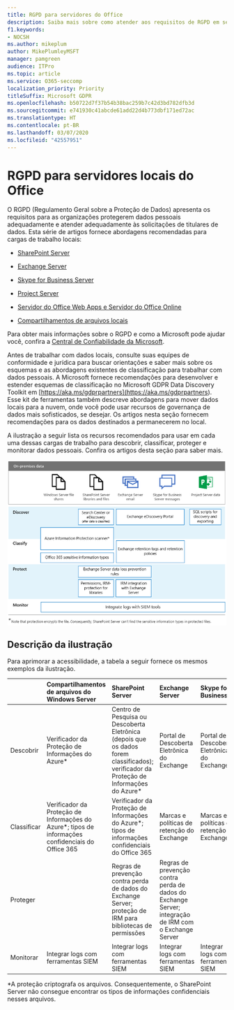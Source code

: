 ```yaml
---
title: RGPD para servidores do Office
description: Saiba mais sobre como atender aos requisitos de RGPD em servidores locais do Office.
f1.keywords:
- NOCSH
ms.author: mikeplum
author: MikePlumleyMSFT
manager: pamgreen
audience: ITPro
ms.topic: article
ms.service: O365-seccomp
localization_priority: Priority
titleSuffix: Microsoft GDPR
ms.openlocfilehash: b50722d7f37b54b38bac259b7c42d3bd782dfb3d
ms.sourcegitcommit: e741930c41abcde61add22d4b773dbf171ed72ac
ms.translationtype: HT
ms.contentlocale: pt-BR
ms.lasthandoff: 03/07/2020
ms.locfileid: "42557951"
---
```

# <a name="gdpr-for-office-on-premises-servers"></a>RGPD para servidores locais do Office

O RGPD (Regulamento Geral sobre a Proteção de Dados) apresenta os requisitos para as organizações protegerem dados pessoais adequadamente e atender adequadamente às solicitações de titulares de dados. Esta série de artigos fornece abordagens recomendadas para cargas de trabalho locais:

-   [SharePoint Server](gdpr-for-sharepoint-server.md)

-   [Exchange Server](gdpr-for-exchange-server.md)

-   [Skype for Business Server](gdpr-for-skype-for-business-server.md)

-   [Project Server](gdpr-for-project-server.md)

-   [Servidor do Office Web Apps e Servidor do Office Online](gdpr-for-office-online-server.md)

-   [Compartilhamentos de arquivos locais](gdpr-for-on-premises-file-shares.md)

Para obter mais informações sobre o RGPD e como a Microsoft pode ajudar você, confira a [Central de Confiabilidade da Microsoft](https://www.microsoft.com/trust-center/privacy/gdpr-overview
).

Antes de trabalhar com dados locais, consulte suas equipes de conformidade e jurídica para buscar orientações e saber mais sobre os esquemas e as abordagens existentes de classificação para trabalhar com dados pessoais. A Microsoft fornece recomendações para desenvolver e estender esquemas de classificação no Microsoft GDPR Data Discovery Toolkit em [https://aka.ms/gdprpartners](<https://aka.ms/gdprpartners>). Esse kit de ferramentas também descreve abordagens para mover dados locais para a nuvem, onde você pode usar recursos de governança de dados mais sofisticados, se desejar. Os artigos nesta seção fornecem recomendações para os dados destinados a permanecerem no local.

A ilustração a seguir lista os recursos recomendados para usar em cada uma dessas cargas de trabalho para descobrir, classificar, proteger e monitorar dados pessoais. Confira os artigos desta seção para saber mais.

![](../media/gdpr-for-office-servers-image1.png)

## <a name="illustration-description"></a>Descrição da ilustração

Para aprimorar a acessibilidade, a tabela a seguir fornece os mesmos exemplos da ilustração.

|             |Compartilhamentos de arquivos do Windows Server|SharePoint Server|Exchange Server|Skype for Business|Project Server|
|:------------|:-------------------------|:----------------|:--------------|:-----------------|:-------------|
|Descobrir|Verificador da Proteção de Informações do Azure*|Centro de Pesquisa ou Descoberta Eletrônica (depois que os dados forem classificados); verificador da Proteção de Informações do Azure*|Portal de Descoberta Eletrônica do Exchange|Portal de Descoberta Eletrônica do Exchange|Scripts SQL para descobrir e exportar|
|Classificar|Verificador da Proteção de Informações do Azure*; tipos de informações confidenciais do Office 365|Verificador da Proteção de Informações do Azure*; tipos de informações confidenciais do Office 365|Marcas e políticas de retenção do Exchange|Marcas e políticas de retenção do Exchange||
|Proteger||Regras de prevenção contra perda de dados do Exchange Server; proteção de IRM para bibliotecas de permissões|Regras de prevenção contra perda de dados do Exchange Server; integração de IRM com o Exchange Server|||
|Monitorar|Integrar logs com ferramentas SIEM|Integrar logs com ferramentas SIEM|Integrar logs com ferramentas SIEM|Integrar logs com ferramentas SIEM|Integrar logs com ferramentas SIEM|

*A proteção criptografa os arquivos. Consequentemente, o SharePoint Server não consegue encontrar os tipos de informações confidenciais nesses arquivos.
